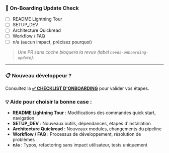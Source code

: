### 🔄 On-Boarding Update Check
- [ ] README Lightning Tour
- [ ] SETUP_DEV
- [ ] Architecture Quickread
- [ ] Workflow / FAQ
- [ ] n/a (aucun impact, précisez pourquoi)

> _Une PR sans coche bloquera la revue (label `needs-onboarding-update`)._

---

### 📋 **Nouveau développeur ?**
Consultez la [**✅ CHECKLIST D'ONBOARDING**](docs/ONBOARDING_CHECKLIST.md) pour valider vos étapes.

### 💡 **Aide pour choisir la bonne case :**
- **README Lightning Tour** : Modifications des commandes quick start, navigation
- **SETUP_DEV** : Nouveaux outils, dépendances, étapes d'installation
- **Architecture Quickread** : Nouveaux modules, changements du pipeline
- **Workflow / FAQ** : Processus de développement, résolution de problèmes
- **n/a** : Typos, refactoring sans impact utilisateur, tests uniquement
